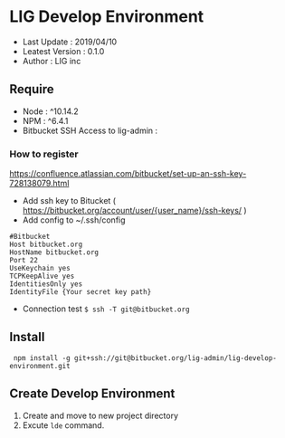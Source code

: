 # LIG Develop Environment 
 
- Last Update : 2019/04/10 
- Leatest Version : 0.1.0 
- Author : LIG inc
 
## Require 
 
- Node : ^10.14.2
- NPM : ^6.4.1 
- Bitbucket SSH Access to lig-admin :  

### How to register 

https://confluence.atlassian.com/bitbucket/set-up-an-ssh-key-728138079.html 

* Add ssh key to Bitucket ( https://bitbucket.org/account/user/{user_name}/ssh-keys/ ) 
* Add config to ~/.ssh/config 

``` 
#Bitbucket
Host bitbucket.org
HostName bitbucket.org
Port 22
UseKeychain yes
TCPKeepAlive yes
IdentitiesOnly yes
IdentityFile {Your secret key path}
``` 
* Connection test ```$ ssh -T git@bitbucket.org```
 
## Install 
 
``` npm install -g git+ssh://git@bitbucket.org/lig-admin/lig-develop-environment.git``` 
 
## Create Develop Environment 

1. Create and move to new project directory
2. Excute ```lde``` command. 